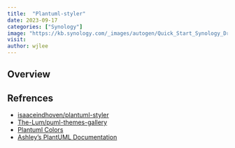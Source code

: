 ```yaml
---
title:  "Plantuml-styler"
date: 2023-09-17
categories: ["Synology"]
image: "https://kb.synology.com/_images/autogen/Quick_Start_Synology_Drive_admin/1.png"
visit:
author: wjlee
---
```


## Overview


## Refrences
* [isaaceindhoven/plantuml-styler](https://github.com/isaaceindhoven/plantuml-styler)
* [The-Lum/puml-themes-gallery](https://github.com/The-Lum/puml-themes-galler)
* [Plantuml Colors](https://plantuml.com/color)
* [Ashley’s PlantUML Documentation](https://plantuml-documentation.readthedocs.io/en/latest/index.html)